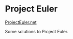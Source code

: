 # Project Euler
[ProjectEuler.net](https://projecteuler.net/about)

Some solutions to Project Euler.
